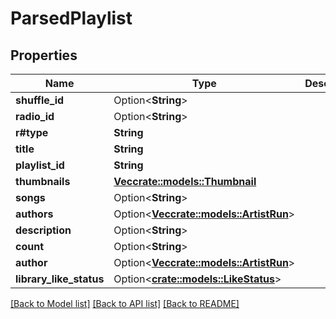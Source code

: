 # ParsedPlaylist

## Properties

Name | Type | Description | Notes
------------ | ------------- | ------------- | -------------
**shuffle_id** | Option<**String**> |  | 
**radio_id** | Option<**String**> |  | 
**r#type** | **String** |  | 
**title** | **String** |  | 
**playlist_id** | **String** |  | 
**thumbnails** | [**Vec<crate::models::Thumbnail>**](Thumbnail.md) |  | 
**songs** | Option<**String**> |  | 
**authors** | Option<[**Vec<crate::models::ArtistRun>**](ArtistRun.md)> |  | 
**description** | Option<**String**> |  | 
**count** | Option<**String**> |  | 
**author** | Option<[**Vec<crate::models::ArtistRun>**](ArtistRun.md)> |  | 
**library_like_status** | Option<[**crate::models::LikeStatus**](LikeStatus.md)> |  | 

[[Back to Model list]](../README.md#documentation-for-models) [[Back to API list]](../README.md#documentation-for-api-endpoints) [[Back to README]](../README.md)


